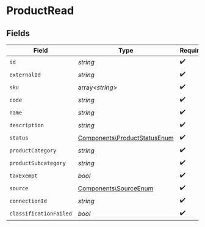 # ProductRead


## Fields

| Field                                                                        | Type                                                                         | Required                                                                     | Description                                                                  |
| ---------------------------------------------------------------------------- | ---------------------------------------------------------------------------- | ---------------------------------------------------------------------------- | ---------------------------------------------------------------------------- |
| `id`                                                                         | *string*                                                                     | :heavy_check_mark:                                                           | N/A                                                                          |
| `externalId`                                                                 | *string*                                                                     | :heavy_check_mark:                                                           | N/A                                                                          |
| `sku`                                                                        | array<*string*>                                                              | :heavy_check_mark:                                                           | N/A                                                                          |
| `code`                                                                       | *string*                                                                     | :heavy_check_mark:                                                           | N/A                                                                          |
| `name`                                                                       | *string*                                                                     | :heavy_check_mark:                                                           | N/A                                                                          |
| `description`                                                                | *string*                                                                     | :heavy_check_mark:                                                           | N/A                                                                          |
| `status`                                                                     | [Components\ProductStatusEnum](../../Models/Components/ProductStatusEnum.md) | :heavy_check_mark:                                                           | N/A                                                                          |
| `productCategory`                                                            | *string*                                                                     | :heavy_check_mark:                                                           | N/A                                                                          |
| `productSubcategory`                                                         | *string*                                                                     | :heavy_check_mark:                                                           | N/A                                                                          |
| `taxExempt`                                                                  | *bool*                                                                       | :heavy_check_mark:                                                           | N/A                                                                          |
| `source`                                                                     | [Components\SourceEnum](../../Models/Components/SourceEnum.md)               | :heavy_check_mark:                                                           | N/A                                                                          |
| `connectionId`                                                               | *string*                                                                     | :heavy_check_mark:                                                           | N/A                                                                          |
| `classificationFailed`                                                       | *bool*                                                                       | :heavy_check_mark:                                                           | N/A                                                                          |